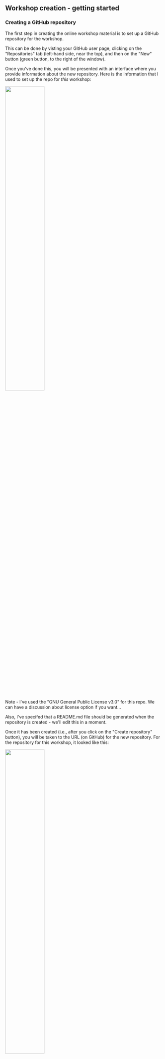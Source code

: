 ## Workshop creation - getting started

### Creating a GitHub repository

The first step in creating the online workshop material is to set up a GitHub repository for the workshop.

This can be done by visting your GitHub user page, clicking on the "Repositories" tab (left-hand side, near the top), and then on the "New" button (green button, to the right of the window).

Once you've done this, you will be presented with an interface where you provide information about the new repository. Here is the information that I used to set up the repo for *this* workshop:

<img width="50%" src="images/create_repo.png">

Note - I've used the "GNU General Public License v3.0" for this repo.  We can have a discussion about license option if you want...

Also, I've specifed that a README.md file should be generated when the repository is created - we'll edit this in a moment.

Once it has been created (i.e., after you click on the "Create repository" button), you will be taken to the URL (on GitHub) for the new repository.  For the repository for this workshop, it looked like this:

<img width="50%" src="images/new_repo.png">

README.md is a markdown file, and is very minimal - it just contains a heading with the name of the repo (in this case "ga-workshop-tutorial"). But clicking on the "pencil" icon (to the right of the screen), we can edit this file to add some more information. This puts us into an editing mode, where additional text can be added:

<img width="50%" src="images/edit_readme.png">

Once you save your edits (click the "Commit changes" button below the edit box), the content of the README.md file is rendered and displayed below the repository file list:

<img width="50%" src="images/rendered_readme.png">

### Next steps - moving things to your computer

Although it is possible to develop an entire workshop simply by interfacing with the GitHub website, it is a lot easier to do this work on your own computer, using an editor that has the ability to link to GitHub. 

This allows you to build the workshop content on your own computer, while also benefitting from the backup, version control and collaborative content creation advantages that GitHub provides.

There are a number of good options for editors, but here we have chosen to focus on Visual Studio Code, as it has a resasonably shalow learning curve, and is well supported on Linux, Mac and Windows platforms.

VS Code can be downloaded from: 

https://code.visualstudio.com/download

Once you've got it installed....

There are a couple of extensions that are handy to install.

<img width="50%" src="images/vs_extensions.png">

One for Markdown editing...

<img width="50%" src="images/vs_md_extension_1.png">

<img width="50%" src="images/vs_md_extension_2.png">

Which includes additional options for editor colour scheme:

<img width="50%" src="images/vs_md_colour.png">

And one for GitHub integration:

<img width="50%" src="images/vs_gh_extension.png">

This allows us to "clone" (make a local copy of) the GitHub repo we've created.

<img width="50%" src="images/vs_clone_repo_1.png">

<img width="50%" src="images/vs_clone_repo_2.png">

<img width="50%" src="images/vs_clone_repo_3.png">

Once this has been done, we can edit the files locally:

<img width="50%" src="images/vs_edit_readme.png">

and have a real-time preview of our documents:

<img width="50%" src="images/vs_preview_mode.png">

As well as creating additional files and folders:

<img width="50%" src="images/vs_add_folders_files.png">

Once we've made some edits, and or generated some new content, we can "commit" our changes, and "push" then back to GitHub.

<img width="25%" src="images/vs_commit.png">

Once this has been done, our changes/additions to the repository are reflected on the GitHub website:

<img width="50%" src="images/gh_updated.png">

Next step: [Adding Content](1.AddingContent)


